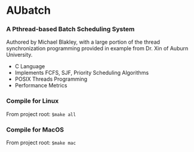 # AUbatch

### A Pthread-based Batch Scheduling System

Authored by Michael Blakley, with a large portion of the thread synchronization programming provided in example from Dr. Xin of Auburn University.

- C Language
- Implements FCFS, SJF, Priority Scheduling Algorithms
- POSIX Threads Programming
- Performance Metrics

### Compile for Linux

From project root: `$make all`

### Compile for MacOS

From project root: `$make mac`
